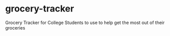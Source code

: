 # grocery-tracker
Grocery Tracker for College Students to use to help get the most out of their groceries 
